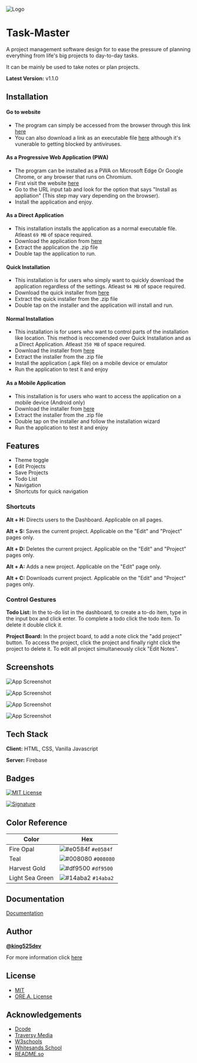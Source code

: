 
![Logo](https://github.com/king525dev/Task-Master/blob/main/%20public/resources/Taskmaster%20Brand%20Kit/Taskmaster-banner.png)


# Task-Master

A project management software design for to ease the pressure of planning everything from life's big projects to day-to-day tasks.

It can be mainly be used to take notes or plan projects.


**Latest Version:** v1.1.0


## Installation

#### Go to website
- The program can simply be accessed from the browser through this link [here](https://task-master-e14a8.firebaseapp.com/)
- You can also download a link as an executable file [here](https://task-master-e14a8.firebaseapp.com/) although it's vunerable to getting blocked by antiviruses.

#### As a Progressive Web Application (PWA)
- The program can be installed as a PWA on Microsoft Edge Or Google Chrome, or any browser that runs on Chromium.
- First visit the website [here](https://task-master-e14a8.firebaseapp.com/)
- Go to the URL input tab and look for the option that says "Install as appliation" (This step may vary depending on the browser).
- Install the application and enjoy.

#### As a Direct Application
- This installation installs the application as a normal executable file. Atleast `69 MB` of space required.
- Download the application from [here](https://terabox.com/s/1czN1rqULEhuSgP9IcJEnOg)
- Extract the application the .zip file
- Double tap the application to run.

#### Quick Installation
- This installation is for users who simply want to quickly download the application regardless of the settings. Atleast `94 MB` of space required.
- Download the quick installer from [here](https://terabox.com/s/1f3SvAvhXXiBbhYzX0rSnMg)
- Extract the quick installer from the .zip file
- Double tap on the installer and the application will install and run.

#### Normal Installation
- This installation is for users who want to control parts of the installation like location. This method is reccomended over Quick Installation and as a Direct Application. Atleast `350 MB` of space required.
- Download the installer from [here](https://terabox.com/s/1K1wxDyx40_KTkKW0YpLoug)
- Extract the installer from the .zip file
- Install the application (.apk file) on a mobile device or emulator
- Run the application to test it and enjoy

#### As a Mobile Application
- This installation is for users who want to access the application on a mobile device (Android only)
- Download the installer from [here](https://terabox.com/s/1K1wxDyx40_KTkKW0YpLoug)
- Extract the installer from the .zip file
- Double tap on the installer and follow the installation wizard
- Run the application to test it and enjoy


    
## Features

- Theme toggle
- Edit Projects 
- Save Projects
- Todo List
- Navigation
- Shortcuts for quick navigation

### Shortcuts
 **Alt + H:** Directs users to the Dashboard. Applicable on all pages.

 **Alt + S:** Saves the current project. Applicable on the "Edit" and "Project" pages only.

 **Alt + D:** Deletes the current project. Applicable on the "Edit" and "Project" pages only.

 **Alt + A:** Adds a new project. Applicable on the "Edit" page only.

 **Alt + C:** Downloads current project. Applicable on the "Edit" and "Project" pages only.

### Control Gestures
 **Todo List:** In the to-do list in the dashboard, to create a to-do item, type in the input box and click enter. To complete a todo click the todo item. To delete it double click it.
 
 **Project Board:** In the project board, to add a note click the "add project" button. To access the project, click the project and finally right click the project to delete it. To edit all project simultaneously click "Edit Notes". 

## Screenshots

![App Screenshot](https://github.com/king525dev/Task-Master/blob/main/%20public/resources/screenshots/screenshot-1.jpeg)

![App Screenshot](https://github.com/king525dev/Task-Master/blob/main/%20public/resources/screenshots/screenshot-2.jpeg)

![App Screenshot](https://github.com/king525dev/Task-Master/blob/main/%20public/resources/screenshots/screenshot-3.jpeg)

![App Screenshot](https://github.com/king525dev/Task-Master/blob/main/%20public/resources/screenshots/screenshot-4.png)

## Tech Stack

**Client:** HTML, CSS, Vanilla Javascript

**Server:** Firebase


## Badges

[![MIT License](https://img.shields.io/badge/License-MIT-green.svg)](https://choosealicense.com/licenses/mit/)   

[![Signature](https://img.shields.io/badge/Signature-ORE.A.ORIGINAL-brightgreen)](https://choosealicense.com/licenses/mit/)
## Color Reference

| Color             | Hex                                                                |
| ----------------- | ------------------------------------------------------------------ |
| Fire Opal | ![#e0584f](https://placehold.co/15x15/e0584f/e0584f.png) `#e0584f` |
| Teal | ![#008080](https://placehold.co/15x15/008080/008080.png) `#008080` |
| Harvest Gold | ![#df9500](https://placehold.co/15x15/df9500/df9500.png) `#df9500` |
| Light Sea Green | ![#14aba2](https://placehold.co/15x15/14aba2/14aba2.png) `#14aba2` |


## Documentation

[Documentation](https://linktodocumentation)


## Author

 **[@king525dev](https://github.com/king525dev)**

 For more information click [here](https://king525-portfolio.pages.dev/)
 
## License

- [MIT](https://choosealicense.com/licenses/mit/)
- [ORE.A. License](https://github.com/king525dev/Task-Master/blob/main/extras/license.txt)

## Acknowledgements

 - [Dcode](https://dcode.domenade.com/)
 - [Traversy Media](https://traversymedia.com/)
 - [W3schools](https://www.w3schools.com/)
 - [Whitesands School](http://www.whitesands.org.ng/)
 - [README.so](https://readme.so/)

 
 

